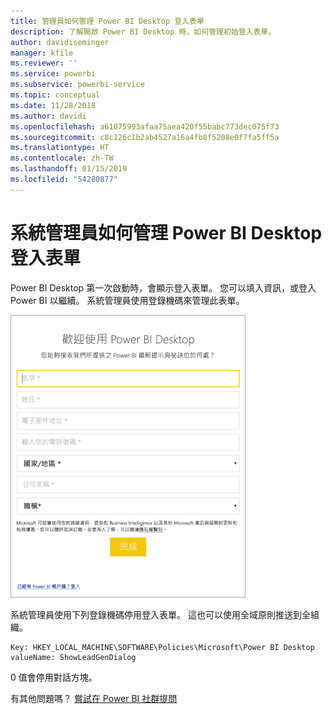 ```yaml
---
title: 管理員如何管理 Power BI Desktop 登入表單
description: 了解開啟 Power BI Desktop 時，如何管理初始登入表單。
author: davidiseminger
manager: kfile
ms.reviewer: ''
ms.service: powerbi
ms.subservice: powerbi-service
ms.topic: conceptual
ms.date: 11/28/2018
ms.author: davidi
ms.openlocfilehash: a61075993afaa75aea420f55babc773dec075f73
ms.sourcegitcommit: c8c126c1b2ab4527a16a4fb8f5208e0f7fa5ff5a
ms.translationtype: HT
ms.contentlocale: zh-TW
ms.lasthandoff: 01/15/2019
ms.locfileid: "54280877"
---
```

# <a name="how-administrators-can-manage-the-power-bi-desktop-sign-in-form"></a>系統管理員如何管理 Power BI Desktop 登入表單
Power BI Desktop 第一次啟動時，會顯示登入表單。 您可以填入資訊，或登入 Power BI 以繼續。 系統管理員使用登錄機碼來管理此表單。 

![Power BI desktop 的初始登入表單](media/desktop-admin-sign-in-form/sign-in-form.png)

系統管理員使用下列登錄機碼停用登入表單。 這也可以使用全域原則推送到全組織。

```
Key: HKEY_LOCAL_MACHINE\SOFTWARE\Policies\Microsoft\Power BI Desktop
valueName: ShowLeadGenDialog
```

0 值會停用對話方塊。

有其他問題嗎？ [嘗試在 Power BI 社群提問](http://community.powerbi.com/)

